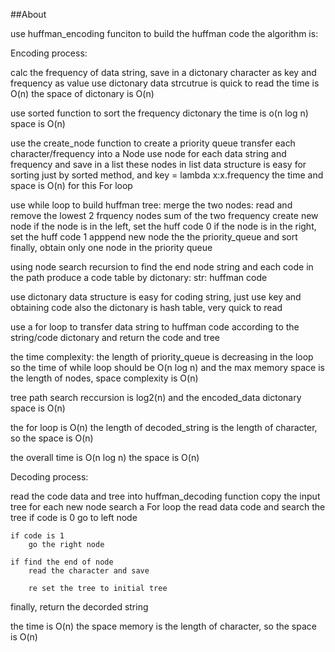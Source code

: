 ##About

use huffman_encoding funciton to build the huffman code
the algorithm is:

Encoding process:

calc the frequency of data string, save in a dictonary
character as key and frequency as value
use dictonary data strcutrue is quick to read
the time is O(n)
the space of dictonary is O(n)

use sorted function to sort the frequency dictonary 
the time is o(n log n)
space is O(n)

use the create_node function to create a priority queue
transfer each character/frequency into a Node
use node for each data string and frequency and save in a list 
these nodes in list data structure is easy for sorting
just by sorted method, and key = lambda x:x.frequency
the time and space is O(n) for this For loop

use while loop to build huffman tree:
merge the two nodes:
read and remove the lowest 2 frquency nodes
sum of the two frequency
create new node
if the node is in the left, set the huff code 0
if the node is in the right, set the huff code 1
apppend new node the the priority_queue and sort
finally, obtain only one node in the priority queue

using node search recursion to find the end node string and each code in the path
produce a code table by dictonary: str: huffman code

use dictonary data structure is easy for coding string, just use key and obtaining code
also the dictonary is hash table, very quick to read

use a for loop to transfer data string to huffman code
according to the string/code dictonary
and return the code and tree

the time complexity:
the length of priority_queue is decreasing in the loop
so the time of while loop should be O(n log n)
and the max memory space is the length of nodes, space complexity is O(n)

tree path search reccursion is log2(n)
and the encoded_data dictonary space is O(n)

the for loop is O(n)
the length of decoded_string is the length of character, so the space is O(n)

the overall time is O(n log n)
the space is O(n)


Decoding process:

read the code data and tree into huffman_decoding function
copy the input tree for each new node search
a For loop the read data code and search the tree
    if code is 0
        go to left node     

    if code is 1
        go the right node    
    
    if find the end of node 
        read the character and save

        re set the tree to initial tree
finally, return the decorded string

the time is O(n)
the space memory is the length of character, so the space is O(n)

